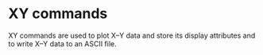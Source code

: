 # XY commands

XY commands are used to plot X–Y data and store its display attributes and to write X–Y data to an ASCII file.